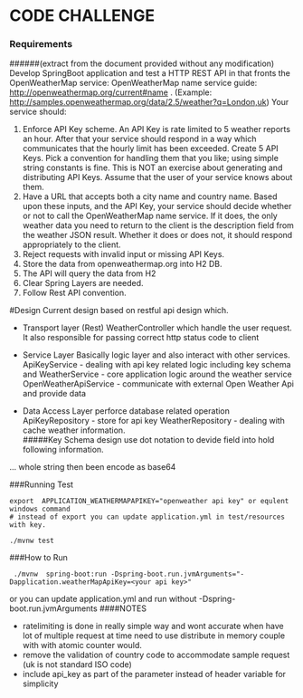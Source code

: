 # CODE CHALLENGE
### Requirements 
######(extract from the document provided without any modification)
Develop SpringBoot application and test a HTTP REST API in that fronts the OpenWeatherMap service: OpenWeatherMap name service guide: http://openweathermap.org/current#name . (Example: http://samples.openweathermap.org/data/2.5/weather?q=London,uk) 
Your service should: 
1.	Enforce API Key scheme. An API Key is rate limited to 5 weather reports an hour. After that your service should respond in a way which communicates that the hourly limit has been exceeded. Create 5 API Keys. Pick a convention for handling them that you like; using simple string constants is fine. This is NOT an exercise about generating and distributing API Keys. Assume that the user of your service knows about them.
2.	Have a URL that accepts both a city name and country name. Based upon these inputs, and the API Key, your service should decide whether or not to call the OpenWeatherMap name service. If it does, the only weather data you need to return to the client is the description field from the weather JSON result. Whether it does or does not, it should respond appropriately to the client. 
3.	Reject requests with invalid input or missing API Keys.
4.	Store the data from openweathermap.org into H2 DB.
5.	The API will query the data from H2
6.	Clear Spring Layers are needed.
7.	Follow Rest API convention.

#Design
Current design based on restful api design which.
- Transport layer (Rest)
  WeatherController which handle the user request. It also responsible for passing
  correct http status code to client 
- Service Layer
  Basically logic layer and also interact with other services.
  ApiKeyService - dealing with api key related logic including key schema and 
  WeatherService - core application logic around the weather service
  OpenWeatherApiService - communicate with external Open Weather Api and provide data 
    
- Data Access Layer
  perforce database related operation
  ApiKeyRepository - store for api key
  WeatherRepository - dealing with cache weather information.  
#####Key Schema design
use dot notation to devide field into hold following information.
<base 64 encoded use email>.<api issue time>.<exire time>.<hash of first 3 parts including>
whole string then been encode as base64

 
###Running Test
```
export  APPLICATION_WEATHERMAPAPIKEY="openweather api key" or equlent windows command 
# instead of export you can update application.yml in test/resources with key.

./mvnw test 
```
###How to Run
```
 ./mvnw  spring-boot:run -Dspring-boot.run.jvmArguments="-Dapplication.weatherMapApiKey=<your api key>"

```
or  you can update application.yml and run without -Dspring-boot.run.jvmArguments
####NOTES

- ratelimiting is done in really simple way and wont accurate when have lot of multiple request at time
  need to use distribute in memory couple with with atomic counter would.  
- remove the validation of country code to accommodate sample request (uk is not standard ISO code)
- include api_key as part of the parameter instead of header variable for simplicity


